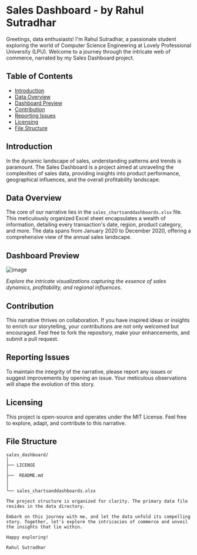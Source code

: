 # Sales Dashboard - by Rahul Sutradhar

Greetings, data enthusiasts! I'm Rahul Sutradhar, a passionate student exploring the world of Computer Science Engineering at Lovely Professional University (LPU). 
Welcome to a journey through the intricate web of commerce, narrated by my Sales Dashboard project.

## Table of Contents
- [Introduction](#introduction)
- [Data Overview](#data-overview)
- [Dashboard Preview](#dashboard-preview)
- [Contribution](#Contribution)
- [Reporting Issues](#reporting-issues)
- [Licensing](#Licensing)
- [File Structure](#file-structure)


## Introduction

In the dynamic landscape of sales, understanding patterns and trends is paramount. The Sales Dashboard is a project aimed at unraveling the complexities of sales data, providing insights into product performance, geographical influences, and the overall profitability landscape.

## Data Overview

The core of our narrative lies in the `sales_chartsanddashboards.xlsx` file. This meticulously organized Excel sheet encapsulates a wealth of information, detailing every transaction's date, region, product category, and more. The data spans from January 2020 to December 2020, offering a comprehensive view of the annual sales landscape.

## Dashboard Preview
![image](https://github.com/Rahulsutradhar605/Sales-Dashboard/assets/60169407/b9a33a68-5adb-49b5-90d3-0e517524911b)

*Explore the intricate visualizations capturing the essence of sales dynamics, profitability, and regional influences.*

## Contribution
This narrative thrives on collaboration. If you have inspired ideas or insights to enrich our storytelling, your contributions are not only welcomed but encouraged. Feel free to fork the repository, make your enhancements, and submit a pull request.

## Reporting Issues
To maintain the integrity of the narrative, please report any issues or suggest improvements by opening an issue. Your meticulous observations will shape the evolution of this story.

## Licensing
This project is open-source and operates under the MIT License. Feel free to explore, adapt, and contribute to this narrative. 

## File Structure 
```plaintext
sales_dashboard/
│
├── LICENSE 
│
├──  README.md
│
│
└── sales_chartsanddashboards.xlsx

The project structure is organized for clarity. The primary data file resides in the data directory.

Embark on this journey with me, and let the data unfold its compelling story. Together, let's explore the intricacies of commerce and unveil the insights that lie within.

Happy exploring!

Rahul Sutradhar
